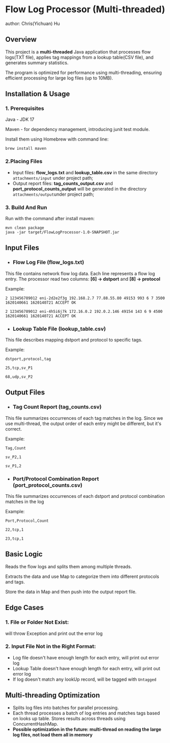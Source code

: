 # Flow Log Processor (Multi-threaded)
author: Chris(Yichuan) Hu

## Overview
This project is a **multi-threaded** Java application that processes flow logs(TXT file), applies tag mappings from
a lookup table(CSV file), and generates summary statistics.

The program is optimized for performance using multi-threading, ensuring efficient processing for large log files (up to 10MB).

## Installation & Usage

### 1. Prerequisites

Java - JDK 17

Maven - for dependency management, introducing junit test module.

Install them using Homebrew with command line:
```
brew install maven
```

### 2.Placing Files

- Input files: **flow_logs.txt** and **lookup_table.csv** in the same directory `attachments/input` under project path;
- Output report files: **tag_counts_output.csv** and **port_protocol_counts_output** will be generated in the directory `attachments/output`under project path;

### 3. Build And Run
Run with the command after install maven:
```
mvn clean package
java -jar target/FlowLogProcessor-1.0-SNAPSHOT.jar
```

## Input Files
- ### Flow Log File (flow_logs.txt)

This file contains network flow log data. Each line represents a flow log entry. The processor read two columns:
**[6] -> dstport** and **[8] -> protocol**

Example:
```
2 123456789012 eni-2d2e2f3g 192.168.2.7 77.88.55.80 49153 993 6 7 3500 1620140661 1620140721 ACCEPT OK

2 123456789012 eni-4h5i6j7k 172.16.0.2 192.0.2.146 49154 143 6 9 4500 1620140661 1620140721 ACCEPT OK
```

- ### Lookup Table File (lookup_table.csv)

This file describes mapping dstport and protocol to specific tags.

Example:
```
dstport,protocol,tag

25,tcp,sv_P1

68,udp,sv_P2
```

## Output Files
- ### Tag Count Report (tag_counts.csv)
This file summarizes occurrences of each tag matches in the log.
Since we use multi-thread, the output order of each entry might be different, but it's correct.

Example:
```
Tag,Count

sv_P2,1

sv_P1,2
```

- ### Port/Protocol Combination Report (port_protocol_counts.csv)
This file summarizes occurrences of each dstport and protocol combination matches in the log

Example:
```
Port,Protocol,Count

22,tcp,1

23,tcp,1
```

## Basic Logic

Reads the flow logs and splits them among multiple threads.

Extracts the data and use Map to categorize them into different protocols and tags.

Store the data in Map and then push into the output report file.

## Edge Cases
### 1. File or Folder Not Exist: 
will throw Exception and print out the error log
### 2. Input File Not in the Right Format: 
- Log file doesn't have enough length for each entry, will print out error log
- Lookup Table doesn't have enough length for each entry, will print out error log
- If log doesn't match any lookUp record, will be tagged with `Untagged`

## Multi-threading Optimization

- Splits log files into batches for parallel processing.
- Each thread processes a batch of log entries and matches tags based on looks up table.
Stores results across threads using ConcurrentHashMap.
- **Possible optimization in the future: multi-thread on reading the large log files, not load them all in memory**



